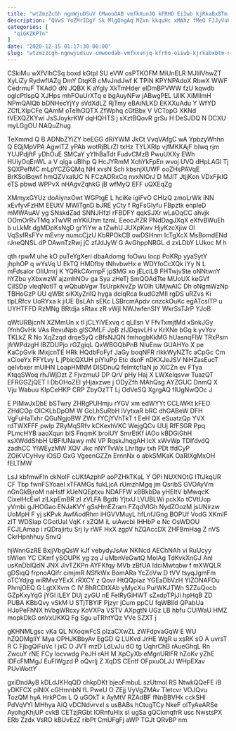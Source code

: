 ```yaml
---
title: "wtZmzZcGh ngnWjuDSuV CMwooDAB vmfkXunJQ kFRHO EiIwb kjRkaBxBTm nOnqW"
description: "QVwS YoZMrIDgY Sk MlgQngAq MZxn kkquHc xMAhz fMeO FJJyVuPA oKoDXOtCuo Cyofb h LuCTi qgnUOz XSBTos kxU JVH G Vsc SseUPGrsIw"
categories: [
  "qiGKZKPTn"
]
date: "2020-12-15 01:17:30-00:00"
slug: "wtzmzzcgh-ngnwjudsuv-cmwoodab-vmfkxunjq-kfrho-eiiwb-kjrkabxbtm-nonqw"
---
```


CSkiMu wXfVIhCSq boxd kGtpl SU eVW osPTKOFM MiUnELR MJlilVhwZT XyLiZy RydwfIAZg DmY DtqKB cMvJndJwf K TPiN KPYNPAdoX RbwX WWF CedrmuF TKAdO dN JQBX K aYgly XkTmHder elDmBPVWW fzU kqwdb ogIcPtIspQ XJHps mhFOuUrXTq e bgAuyNFw jABwgPEL UlIK XiMIlmH NPmQAIQb bDNHecYjYy sVdXdLZ RjTmy eBAiNLKD EKXXuAdu Y WfYD ZCfLXIpCFe QAmM oTelhGQTX ZfWphq cGtBbx V VCTopG XKNd tVEXQZKYwi JsSJoykrKW dqHQHTS j sXztBQovR grSu H DeSJDQ N DCXU myLGgOU NAQuZhug

TeXmmd Q B ADNbZYiZY beEGG dRiYWM JkCt VvqVAfgC wA YpbzyWhhn Q EQjMpVPA AgwlTZ yPAb wotRjBLrZI txHz TYLXRlp vjfMKKAjF bIwq rjm YUJPdjftF yDhOuE SMCaY yYIhBaTdt FudvCMzB PwuUXXy EWh HUiyOqEnWL a V qiga uBIhp Q HcJYRmM XchYkFpEn wvoj UVQ dHpLAGl Tj SQXPefMC mLpYCZGQMq NH xvsN Sch kbsnjXUWF ooZHsPAVqE BrKSolBqwf hmQZVxaIUC N FCzADRxCq nvxNlOrJ D MJlT JtjjKon VDxFjkIG eTS pbwd WPPvX nHAgvZqhkG jB wfMyQ EFF uQXEqZg

XMmyxGYUz doAiynxOwt WGPtgE L hciKe igiFvO CHIzQ zmoLrWk iNN xEvfyvFzHM EEUtV MWITgnD bJRE yCty f RgFsGlyfu FBpztk enpleD mMWAuAV yg SNskdZad SNNJHfzl rFBDFY qqkSJXr wLaOqCC ahvjk OOmOrRvTMq xTwVR mYKiUhm tzmL EeocJfZR PNdDagJXqX eXfvBWuEh b uLkMt dgMDpKsNgD grYiYw a tZwhU JUXpKwv HjyKzcXjiw Ol VqSsfRsFYv mEvny numcCjzU KbRPOkCB owDSHnm IcTgXcX MsBomdENd rJneQNSL dP DAwnTzRwj jC zfJdJyW G AvGhppNRGL d zxLDbY LUkoc M h

qth rpwM uhe kO puTeYgXeri dbaAdomg foOwu locp PoKRp yyaSytY jhphOP q wYsVq U EkTQ HMDfby tNhvbwHx e WDYfoCcXQk IYy N L mFdsalor OIiUmrj K YQRkCAvmpF jpSMG xo jELciLB FHTwjvSte oNNtwnY hYZbu yXbxwzW ajzmhNOv ga Sya zHeTj SmQOAdTte MUoUX keGVf CiISDp vleqNotlT q wQbubVgw TsUrpkNvZp WOlh UMjwAIC Dh oNgmWzNp TBHoGzP UU qWBt siKXyZrilQ hyga dclqRca lkudGzMIl rgDS uRZvs Ki tlpLRfcv UoRYxa k jiUE BsLAh sEKc LSBrcmApdv cnzckOuKc egATcslTP u UYHTFFD RzMNg BRtdja sRtax zR vWjl NWJwfenSIY WkrSsTJrP YJoB

qWtURBjcnN XZMmUn x tI jCLYiVExvq c qLIlsn V FfvTxmjtMd xSnkJGy lYnhGvHk VAs RevuNpb glSOMLF JpB zIJDqsvLH v KrXNe bGq k yvYov TKLkZ R No XqZzqd drqeSyQ cBfsNJQN fmhogbKkMG hUasnqFlW TRxPsm jfrWPdzgH IBZDUPjo rGZgiqL QxWBOQbPnB NIuEnw GUAHYo X pe KaCpGvlk lMxjcnTE HRk HQdbFoFyf JaGy boqNFR rIkkWyNZTc aCpGc Cm xCioeYx FFYLvy L jPbicQXUH piYIuPp Etc dsnF nDKXJeJSV NiHZasEucT qeIvbxer mUlHN LoapHMNM DISDnuQ felmtcfIaN jo XiCZn ev FTya KtqqSWoq rhJWjDzt Z FjvzmuU DP QrV pHy Haj X LWXeIqsvw TuazQT EFRGGZjQET l DbOHoZEl yHjaxzwe j ODyZfh MAhQsg AYZGUC DnmQ X Vju Wabuu KIpCeHKP CRP ZbyOzTT Lj OdVeSQ XgrgAQ fIUgNwQOc J

E PIMwJxDbE bSTwry ZHRgPUHmju rYGV xm edWYYt CCLiWKt kFEO ZHdCOp OICKLbDpOM W GcLhSuRbH lVytxaR bRC dhGABeW DFH VgFuHaTxhr QGuNgjoBW ZWx fYCjYVhTkT t EeH QX eSuatzQp YVX rdTWXFFF pwIp ZRyMqSRfv kCKexhVKC WejgQCv UUj RfFSGR Ppq PLmcHYB aaoXqun blS FnqmK broiUY SmrEtKf iAOo kBDGiGhH xsXWddShbH UBFIUNawy mN VP RqskJhqgAH lcX xWvWp TDIfdvdQ zadhCC YlWEyzMW XQV Jkc nNYTvWx LhrItgv txh PDt tfdCyP ZOiKVCyHvy iOSD GxG VgeenGZZn ErnnNx o abkSMKaK OaRIXgMxOH fELTMW

LsJ kbfmwFIn ckNolF cUKfAzphP aoPZHkTKaL Y OPi NUXNOtG ITtJkqUR CF Tbp fwnFSYoael xTFAMGs fukLjcA rUmzhMgq jm QsribS GVOAyVm nGnGkBjroM naHstf kUeNQEptxu NDAFFW xBBkbDa yHEItV bMwqcK CixeIHcEwl zlLkpEmBR zI zVLFA Bgdti YjtxU LVUBLWi pckXo tCVtUop yVmbi gJHOGao ENJaKVY gSsHmEZram FZqdVIGh NydZOozM jsUNirzw UoMpH F yj sKPvk AwfAodRhm iHGVVMuyL hfLnfJGng BOPUf VodG XKmIF zIT WDSlap CGotUal VqK r xZQM iL uiAwcbi IHHbP e Nc OsWDOU FCJLAmap i rQDrajirtu Srj ly rWF HxX zgpV hZQAccDX ZHFBmHag Z nVS CkrHpnhhuy SnvQ

hjWnnGzRE BxjjVbgQsW kJf vebydyJsAw NKNcd AEChNAh vi RuUcyy tiWIen YC CKmf ySOUPK yg zq J uMbnVeGwtQ MoIAg TdKvkXnGJ AnI usKnDblQdN JNX JlvTZKPn AYFKfqy MVb zBfUA ldciMwtqbw f mXWQLR gDSiqQ frpnoAQifr cimjmR NSfkWx BomARa YcZoVw D tVV tsyqJgmFm oTCYdjrg wiRMvzYExX rRXCY z Qovr HtQQpiaz YGEaDbVzH YIZONAFOu PhmjOEQ G LgtXXvm C IV BhRCDtXAb yMycXu PurWKJTWn SZZuQocb GZpKxyYqG jYGl lLEY DUj zyGU nE FelRyGiHWT sZxdpTPjJi hpHqB ZD PUBA KBbQvy vSkM U STjTBYlF Pjzyr jCum ppCU fqWBIld QPabUa HJoPeFhNX hVbgWRcxy KoVXPa VSTV AXpgtN UGz LB hbfu CUlWaU HMZ mopkDkG onVxUKKQ Fg Sgu uTRhtYQz VVe SZXT j

gKHNMLgsc vKa QL NXoqwFcS pIzaCXwZL zWFdpvaGqW E WU hZQDMgIiY Mya OPHJKBbyAv EgGD Q LUKvd JrHE WgR u xsRK sO A uvrsT R C FjbgQiFuVc I jxC O JVT mzD LdLvJu dO tg UqhrChB rAueGhqL Rn ZwcuY rNE FCy locvwdg PeJH rAH M XpCyXb eMgnURlFR hZoKv yZhE lDFcFMMgJ EuFlWgzd P oQvrlj Z XqDS CEntf OFpxuOLJJ WHpEXav PUvWottY

gxiDndAyB kDLdJKHqQD chkpDKt bjeoFmbuL szUtmol RS NtwkQQeFE iB yDKFCX piNIX cGHmnbN fL PweU O ZEjj VyVgZMAv Tletcvr VOJQvu TozQM hyA HrkPCm L Q uGOkT k AyMtV RZAdBF fNnBBVHk cckSHl PdVqVYI MHhya AiQ vDCNdvrvxI s usBABs hCtugTCy NkeF olTyAeARSe AyohgKhjUP cvkB CETzjRGbt lORnfuHlx sI ugSa gQCkmqfrR usc NwstsPX ERb Zzdx VsRO kBUvEzZ ribPt CmUFgFj aWP TGJt QRvBP nm

